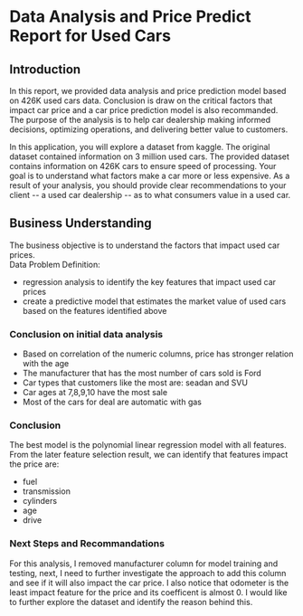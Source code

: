 # Data Analysis and Price Predict Report for Used Cars


## Introduction

In this report, we provided data analysis and price prediction model based on 426K used cars data. Conclusion is draw on the critical factors that impact car price and a car price prediction model is also recommanded. The purpose of the analysis is to help car dealership making informed decisions, optimizing operations, and delivering better value to customers.


In this application, you will explore a dataset from kaggle. The original dataset contained information on 3 million used cars. The provided dataset contains information on 426K cars to ensure speed of processing.  Your goal is to understand what factors make a car more or less expensive.  As a result of your analysis, you should provide clear recommendations to your client -- a used car dealership -- as to what consumers value in a used car.

## Business Understanding

The business objective is to understand the factors that impact used car prices. <br>
Data Problem Definition: 
* regression analysis to identify the key features that impact used car prices
* create a predictive model that estimates the market value of used cars based on the features identified above

### Conclusion on initial data analysis

* Based on correlation of the numeric columns, price has stronger relation with the age
* The manufacturer that has the most number of cars sold is Ford
* Car types that customers like the most are: seadan and SVU
* Car ages at 7,8,9,10 have the most sale
* Most of the cars for deal are automatic with gas

### Conclusion

The best model is the polynomial linear regression model with all features. From the later feature selection result, we can identify that features impact the price are: 
* fuel
* transmission
* cylinders
* age
* drive

### Next Steps and Recommandations

For this analysis, I removed manufacturer column for model training and testing, next, I need to further investigate the approach to add this column and see if it will also impact the car price. I also notice that odometer is the least impact feature for the price and its coefficent is almost 0. I would like to further explore the dataset and identify the reason behind this. 
